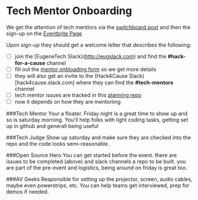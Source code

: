 # Tech Mentor Onboarding
We get the attention of tech mentiors via the [switchboard post](https://eugenetech.switchboardhq.com/posts/44423) 
and then the sign-up on the [Eventbrite Page](https://eugenetech.switchboardhq.com/sbel/8e1e4a83e8b63c4a270ab49293a9ca8c?link=https://www.eventbrite.com/e/hack-for-a-cause-2019-registration-58823596962)

Upon sign-up they should get a welcome letter that describes the following:

- [ ] join the [EugeneTech Slack}(http://eugslack.com) and find the **#hack-for-a-cause** channel
- [ ] fill out the [mentor onbloading form](https://forms.gle/Hy4qQnLnLhmhgDi9A) so we get more details
- [ ] they will also get an invite to the (Hack4Cause Slack)[hack4cause.slack.com] where they can find the **#tech-mentors** channel
- [ ] tech mentor issues are tracked in this [planning repo](https://github.com/Hack4Eugene/hack-4-cause-2019-plan/issues)
- [ ] now it depends on how they are mentoriing

###Tech Mentor
Your a floater.  Friday night is a great time to show up and so is saturday morning.  You'll help folks with light coding tasks, getting set up in github and generall being useful

###Tech Judge
Show up saturday and make sure they are checked into the repo and the code looks semi-reasonable.

###Open Source Hero
You can get started before the event.  there are issues to be completed (above) and slack channels a repo to be built.  you are part of the pre-event and logistics, being around on friday is great too.

###AV Geeks
Responsible for setting up the projector, screen, audio cables, maybe even powerstrips, etc.  You can help teams get interviewed, prep for demos if needed.


